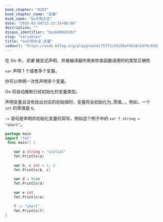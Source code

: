 ```yaml
---
book_chapter: "0103"
book_chapter_name: "变量"
book_name: "Go示例大全"
date: "2016-03-04T13:13:15+08:00"
description: ""
disqus_identifier: "book00020103"
slug: "variables"
title: "Go示例大全-变量"
codeurl: "https://wide.b3log.org/playground/f57f1c3d158af4618cb3f9c0102bf03a.go"
---
```

 
在 Go 中，_变量_ 被显式声明，并被编译器所用来检查函数调用时的类型正确性







`var` 声明 1 个或者多个变量。

你可以申明一次性声明多个变量。

Go 将自动推断已经初始化的变量类型。

声明变量且没有给出对应的初始值时，变量将会初始化为_零值_ 。例如，一个 `int` 的零值是 `0`。

`:=` 语句是申明并初始化变量的简写，例如这个例子中的 `var f string = "short"`。
 

```Go
package main  
import "fmt"  
 func main() {  
 
    var a string = "initial"
    fmt.Println(a)  
 
    var b, c int = 1, 2
    fmt.Println(b, c)  
 
    var d = true
    fmt.Println(d)  
 
    var e int
    fmt.Println(e)  
 
    f := "short"
    fmt.Println(f)
}  
```
